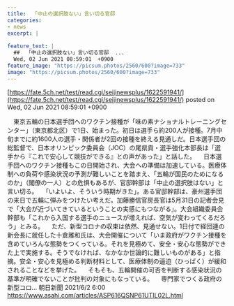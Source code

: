 ```yaml
---
title:  「中止の選択肢ない」言い切る官邸  
categories:
- news
excerpt: |
  
feature_text: |
  ##  「中止の選択肢ない」言い切る官邸  ...
  Wed, 02 Jun 2021 08:59:01  +0900
feature_image: "https://picsum.photos/2560/600?image=733"
image: "https://picsum.photos/2560/600?image=733"
---
```


[https://fate.5ch.net/test/read.cgi/seijinewsplus/1622591941/](https://fate.5ch.net/test/read.cgi/seijinewsplus/1622591941/)
posted on Wed, 02 Jun 2021 08:59:01  +0900

<!--more-->

　東京五輪の日本選手団へのワクチン接種が「味の素ナショナルトレーニングセンター」（東京都北区）で1日、始まった。初日は選手ら約200人が接種。7月中旬までに約1600人の選手・関係者が2回の接種を終える見通しだ。日本選手団の総監督で、日本オリンピック委員会（JOC）の尾県貢・選手強化本部長は「選手から『これで安心して競技ができる』との声があった」と話した。 　日本選手団へのワクチン接種もこの日開始され、大会への準備は加速している。医療体制への負荷や感染状況の予測が難しいことを踏まえ、「五輪が国民のためになるのか」（閣僚の一人）との危惧もあるが、官邸幹部は「中止の選択肢はない」と言い切る。 　「いよいよ、そういう時期がきた」。ある官邸幹部は、豪州選手団の来日で五輪に弾みをつけたい考えだ。加藤勝信官房長官は5月31日の記者会見で「大会が近づいてきているということの実感にもつながる」。大会組織委員会幹部も「これから入国する選手のニュースが増えれば、空気が変わってくるだろう」とみる。 　ただ、新型コロナの収束は依然、見通せない。1日付で経団連の新会長に就任した十倉雅和氏は、大会開催について「いま政府がワクチン接種を含めていろんな態勢をつくっている。それを見極めて、安全・安心な態勢ができた上で実施する。そうでなければ、なかなか世論的に難しいものがある」と指摘。安全・安心を見極める判断材料として、医療体制の逼迫（ひっぱく）が緩和されることなどを挙げた。 　そもそも、五輪開催の可否を判断する感染状況の基準が明確でないことが批判の対象にもなっている。 　専門家でつくる政府の新型コロ… 朝日新聞 2021/6/2 6:00 https://www.asahi.com/articles/ASP616QSNP61UTIL02L.html
